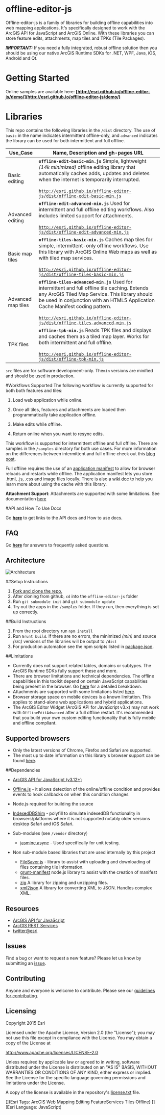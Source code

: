 offline-editor-js
=================

Offline-editor-js is a family of libraries for building offline capabilities into web mapping applications. It's specifically designed to work with the ArcGIS API for JavaScript and ArcGIS Online. With these libraries you can store feature edits, attachments, map tiles and TPKs (Tile Packages). 

***IMPORTANT:*** If you need a fully integrated, robust offline solution then you should be using our native ArcGIS Runtime SDKs for .NET, WPF, Java, iOS, Android and Qt.

# Getting Started

Online samples are available here: **[http://esri.github.io/offline-editor-js/demo/](http://esri.github.io/offline-editor-js/demo/)**


# Libraries

This repo contains the following libraries in the `/dist` directory. The use of `basic` in the name indicates intermittent offline-only, and `advanced` indicates the library can be used for both intermittent and full offline. 

Use_Case | Name, Description and gh-pages URL
--- | ---
Basic editing | **`offline-edit-basic-min.js`** Simple, lightweight *(14k minimized)* offline editing library that automatically caches adds, updates and deletes when the internet is temporarily interrupted.<br><br>[`http://esri.github.io/offline-editor-js/dist/offline-edit-basic-min.js`](http://esri.github.io/offline-editor-js/dist/offline-edit-basic-min.js)
Advanced editing | **`offline-edit-advanced-min.js`** Used for intermittent and full offline editing workflows. Also includes limited support for attachments. <br><br>[`http://esri.github.io/offline-editor-js/dist/offline-edit-advanced-min.js`](http://esri.github.io/offline-editor-js/dist/offline-edit-advanced-min.js)
Basic map tiles |  **`offline-tiles-basic-min.js`** Caches map tiles for simple, intermittent-only offline workflows. Use this library with ArcGIS Online Web maps as well as with tiled map services.<br><br> [`http://esri.github.io/offline-editor-js/dist/offline-tiles-basic-min.js`](http://esri.github.io/offline-editor-js/dist/offline-tiles-basic-min.js) 
Advanced map tiles | **`offline-tiles-advanced-min.js`** Used for intermittent and full offline tile caching. Extends any ArcGIS Tiled Map Service. This library should be used in conjunction with an HTML5 Application Cache Manifest coding pattern.<br><br>[`http://esri.github.io/offline-editor-js/dist/offline-tiles-advanced-min.js`](http://esri.github.io/offline-editor-js/dist/offline-tiles-advanced-min.js)
TPK files | **`offline-tpk-min.js`** Reads TPK files and displays and caches them as a tiled map layer. Works for both intermittent and full offline.<br><br>[`http://esri.github.io/offline-editor-js/dist/offline-tpk-min.js`](http://esri.github.io/offline-editor-js/dist/offline-tpk-min.js)

`src` files are for software development-only. The`min` versions are minified and should be used in production. 

#Workflows Supported
The following workflow is currently supported for both both features and tiles:

1) Load web application while online.
 
2) Once all tiles, features and attachments are loaded then programmatically take application offline.

3) Make edits while offline.

4) Return online when you want to resync edits.

This workflow is supported for intermittent offline and full offline. There are samples in the `/samples` directory for both use cases. For more information on the differences between intermittent and full offline check out this [blog post](http://www.andygup.net/going-offline-with-html5-and-javascript-part-1/).

Full offline requires the use of an [application manifest](https://developer.mozilla.org/en-US/docs/HTML/Using_the_application_cache) to allow for browser reloads and restarts while offline. The application manifest lets you store .html, .js, .css and image files locally. There is also a [wiki doc](https://github.com/Esri/offline-editor-js/wiki/Working-with-Application-Cache) to help you learn more about using the cache with this library.

__Attachment Support__: Attachments are supported with some limitations. See documentation [here](./doc/attachments.md)


#API and How To Use Docs

Go __[here](http://esri.github.io/offline-editor-js/demo/)__ to get links to the API docs and How to use docs.

## FAQ

Go __[here](https://github.com/Esri/offline-editor-js/wiki/FAQ)__ for answers to frequently asked questions.

## Architecture

![Architecture](demo/images/offline_arch.png)

##Setup Instructions

1. [Fork and clone the repo.](https://help.github.com/articles/fork-a-repo)
2. After cloning from github, `cd` into the `offline-editor-js` folder
3. Run `git submodule init` and `git submodule update`
4. Try out the apps in the `/samples` folder. If they run, then everything is set up correctly.

##Build Instructions

1. From the root directory run `npm install`
2. Run `Grunt build`. If there are no errors, the minimized _(min)_ and source _(src)_ versions of the libraries will be output to `/dist`
3. For production automation see the npm scripts listed in [package.json](https://github.com/Esri/offline-editor-js/blob/master/package.json).

##Limitations

* Currently does not support related tables, domains or subtypes. The ArcGIS Runtime SDKs fully support these and more.
* There are browser limitations and technical dependencies. The offline capabilities in this toolkit depend on certain JavaScript capabilities being present in the browser. Go [here](doc/dependencies.md) for a detailed breakdown.
* Attachments are supported with some limitations listed [here](./doc/attachments.md).
* Browser storage space on mobile devices is a known limitation. This applies to stand-alone web applications and hybrid applications.
* The ArcGIS Editor Widget (ArcGIS API for JavaScript v3.x) may not work with `OfflineEditAdvanced` after a full offline restart. It's recommended that you build your own custom editing functionality that is fully mobile and offline compliant.

## Supported browsers
* Only the latest versions of Chrome, Firefox and Safari are supported.  
* The most up to date information on this library's browser support can be found [here](http://esri.github.io/offline-editor-js/demo/index.html#support).

##Dependencies

* [ArcGIS API for JavaScript (v3.12+)](https://developers.arcgis.com/javascript/)
* [Offline.js](http://github.hubspot.com/offline/docs/welcome/) - it allows detection of the online/offline condition and provides events to hook callbacks on when this condition changes
* Node.js required for building the source
* [IndexedDBShim](https://github.com/axemclion/IndexedDBShim) - polyfill to simulate indexedDB functionality in browsers/platforms where it is not supported notably older versions desktop Safari and iOS Safari.
* Sub-modules (see `/vendor` directory)

   * [jasmine.async](https://github.com/derickbailey/jasmine.async.git) - Used specifically for unit testing.

* Non sub-module based libraries that are used internally by this project
	* [FileSaver.js](https://github.com/Esri/offline-editor-js/blob/master/lib/tiles/README.md) - library to assist with uploading and downloading of files containing tile information.
	* [grunt-manifest](https://github.com/gunta/grunt-manifest) node.js library to assist with the creation of manifest files.
	* [zip](http://gildas-lormeau.github.io/zip.js/) A library for zipping and unzipping files. 
	* [xml2json](https://code.google.com/p/x2js/) A library for converting XML to JSON. Handles complex XML. 

## Resources

* [ArcGIS API for JavaScript](https://developers.arcgis.com/javascript/)
* [ArcGIS REST Services](http://resources.arcgis.com/en/help/arcgis-rest-api/)
* [twitter@esri](http://twitter.com/esri)

## Issues

Find a bug or want to request a new feature?  Please let us know by submitting an [issue](https://github.com/Esri/offline-editor-js/issues?state=open).

## Contributing

Anyone and everyone is welcome to contribute. Please see our [guidelines for contributing](https://github.com/esri/contributing).


## Licensing
Copyright 2015 Esri

Licensed under the Apache License, Version 2.0 (the "License");
you may not use this file except in compliance with the License.
You may obtain a copy of the License at

   http://www.apache.org/licenses/LICENSE-2.0

Unless required by applicable law or agreed to in writing, software
distributed under the License is distributed on an "AS IS" BASIS,
WITHOUT WARRANTIES OR CONDITIONS OF ANY KIND, either express or implied.
See the License for the specific language governing permissions and
limitations under the License.

A copy of the license is available in the repository's [license.txt]( license.txt) file.

[](Esri Tags: ArcGIS Web Mapping Editing FeatureServices Tiles Offline)
[](Esri Language: JavaScript)



